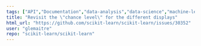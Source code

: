 ```yaml
---
tags: ["API","Documentation","data-analysis","data-science","machine-learning","python","statistics"]
title: "Revisit the \"chance level\" for the different displays"
html_url: "https://github.com/scikit-learn/scikit-learn/issues/30352"
user: "glemaitre"
repo: "scikit-learn/scikit-learn"
---
```


